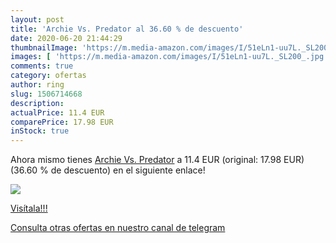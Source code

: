 ```yaml
---
layout: post
title: 'Archie Vs. Predator al 36.60 % de descuento'
date: 2020-06-20 21:44:29
thumbnailImage: 'https://m.media-amazon.com/images/I/51eLn1-uu7L._SL200_.jpg'
images: [ 'https://m.media-amazon.com/images/I/51eLn1-uu7L._SL200_.jpg' ]
comments: true
category: ofertas
author: ring
slug: 1506714668
description:
actualPrice: 11.4 EUR
comparePrice: 17.98 EUR
inStock: true
---
```


Ahora mismo tienes [Archie Vs. Predator](https://www.amazon.com/dp/1506714668/?tag=redken08-20) a 11.4 EUR (original: 17.98 EUR) (36.60 %  de descuento) en el siguiente enlace!

[![](https://m.media-amazon.com/images/I/51eLn1-uu7L._SL200_.jpg)](https://www.amazon.com/dp/1506714668/?tag=redken08-20)

[Visítala!!!](https://www.amazon.com/dp/1506714668/?tag=redken08-20)

[Consulta otras ofertas en nuestro canal de telegram](https://t.me/s/ofertas25)
